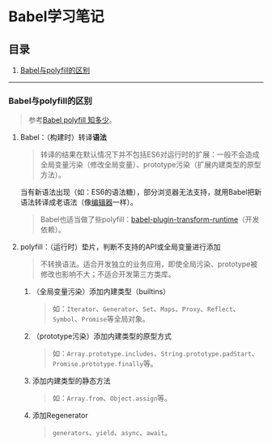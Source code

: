 # Babel学习笔记

## 目录
1. [Babel与polyfill的区别](#babel与polyfill的区别)

---
### Babel与polyfill的区别
>参考[Babel polyfill 知多少](https://zhuanlan.zhihu.com/p/29058936)。

1. Babel：（构建时）转译**语法**

    >转译的结果在默认情况下并不包括ES6对运行时的扩展：一般不会造成全局变量污染（修改全局变量）、prototype污染（扩展内建类型的原型方法）。

    当有新语法出现（如：ES6的语法糖），部分浏览器无法支持，就用Babel把新语法转译成老语法（像[编辑器](https://github.com/jamiebuilds/the-super-tiny-compiler)一样）。

    >Babel也适当做了些polyfill：[babel-plugin-transform-runtime](https://github.com/babel/babel/tree/master/packages/babel-plugin-transform-runtime)（开发依赖）。
2. polyfill：（运行时）垫片，判断不支持的API或全局变量进行添加

    >不转换语法。适合开发独立的业务应用，即使全局污染、prototype被修改也影响不大；不适合开发第三方类库。

    1. （全局变量污染）添加内建类型（builtins）

        >如：`Iterator`、`Generator`、`Set`、`Maps`、`Proxy`、`Reflect`、`Symbol`、`Promise`等全局对象。
    2. （prototype污染）添加内建类型的原型方式

        >如：`Array.prototype.includes`、`String.prototype.padStart`、`Promise.prototype.finally`等。
    3. 添加内建类型的静态方法

        >如：`Array.from`、`Object.assign`等。
    4. 添加Regenerator

        >`generators`、`yield`、`async`、`await`。
